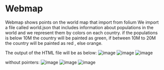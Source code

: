 # Webmap

Webmap shows points on the world map that import from folium 
We import a file called world.json that includes information about populations in the world and we represent them by colors on each country.
if the populations is below 10M the country will be painted as green, if between 10M to 20M the country will be painted as red , else orange.


The output of the HTML file will be as below:
![image](https://github.com/yarincoh/Webmap/assets/82727590/97f02e86-7ac1-44e9-ba8c-f7c2380a1748)
![image](https://github.com/yarincoh/Webmap/assets/82727590/a104cc19-52ee-41bf-b2f2-7d14330d3fde)
![image](https://github.com/yarincoh/Webmap/assets/82727590/e7968ed3-214d-4062-8eb4-d85f6c4af85e)

without pointers:
![image](https://github.com/yarincoh/Webmap/assets/82727590/abc40a30-718a-4ec0-a421-a46e57c5c82c)
![image](https://github.com/yarincoh/Webmap/assets/82727590/a5b223ae-6c2b-43e8-8bf0-83404d87951e)
![image](https://github.com/yarincoh/Webmap/assets/82727590/325aa432-84ba-4e27-9260-1007a373b3f7)



